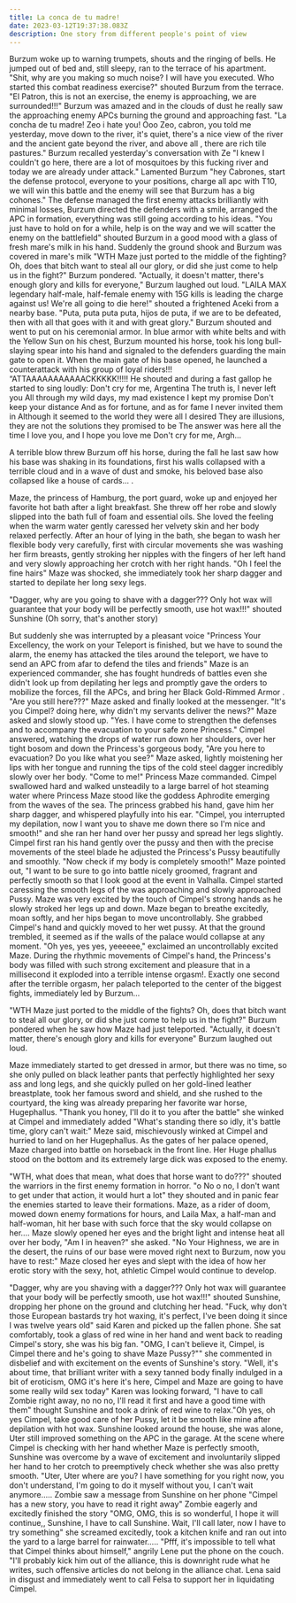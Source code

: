 ```yaml
---
title: La conca de tu madre!
date: 2023-03-12T19:37:38.083Z
description: One story from different people's point of view
---
```

Burzum woke up to warning trumpets, shouts and the ringing of bells. He jumped out of bed and, still sleepy, ran to the terrace of his apartment.
"Shit, why are you making so much noise? I will have you executed. Who started this combat readiness exercise?" shouted Burzum from the terrace.
"El Patron, this is not an exercise, the enemy is approaching, we are surrounded!!!"
Burzum was amazed and in the clouds of dust he really saw the approaching enemy APCs burning the ground and approaching fast. "La concha de tu madre! Zeo i hate you! Ooo Zeo, cabron, you told me yesterday, move down to the river, it's quiet, there's a nice view of the river and the ancient gate beyond the river, and above all , there are rich tile pastures." Burzum recalled yesterday's conversation with Ze
"I knew I couldn't go here, there are a lot of mosquitoes by this fucking river and today we are already under attack." Lamented Burzum "hey Cabrones, start the defense protocol, everyone to your positions, charge all apc with T10, we will win this battle and the enemy will see that Burzum has a big cohones."
The defense managed the first enemy attacks brilliantly with minimal losses, Burzum directed the defenders with a smile, arranged the APC in formation, everything was still going according to his ideas.
"You just have to hold on for a while, help is on the way and we will scatter the enemy on the battlefield" shouted Burzum in a good mood with a glass of fresh mare's milk in his hand.
Suddenly the ground shook and Burzum was covered in mare's milk "WTH Maze just ported to the middle of the fighting? Oh, does that bitch want to steal all our glory, or did she just come to help us in the fight?" Burzum pondered. "Actually, it doesn't matter, there's enough glory and kills for everyone," Burzum laughed out loud.
"LAILA MAX legendary half-male, half-female enemy with 15G kills is leading the charge against us! We're all going to die here!" shouted a frightened Aceki from a nearby base.
"Puta, puta puta puta, hijos de puta, if we are to be defeated, then with all that goes with it and with great glory." Burzum shouted and went to put on his ceremonial armor.
In blue armor with white belts and with the Yellow Sun on his chest, Burzum mounted his horse, took his long bull-slaying spear into his hand and signaled to the defenders guarding the main gate to open it.
When the main gate of his base opened, he launched a counterattack with his group of loyal riders!!!
“ATTAAAAAAAAAAACKKKKK!!!!! He shouted and during a fast gallop he started to sing loudly: 
Don't cry for me, Argentina
The truth is, I never left you
All through my wild days, my mad existence
I kept my promise
Don't keep your distance
And as for fortune, and as for fame
I never invited them in
Although it seemed to the world they were all I desired
They are illusions, they are not the solutions they promised to be
The answer was here all the time
I love you, and I hope you love me
Don't cry for me, Argh...

A terrible blow threw Burzum off his horse, during the fall he last saw how his base was shaking in its foundations, first his walls collapsed with a terrible cloud and in a wave of dust and smoke, his beloved base also collapsed like a house of cards... .

Maze, the princess of Hamburg, the port guard, woke up and enjoyed her favorite hot bath after a light breakfast. She threw off her robe and slowly slipped into the bath full of foam and essential oils. She loved the feeling when the warm water gently caressed her velvety skin and her body relaxed perfectly. After an hour of lying in the bath, she began to wash her flexible body very carefully, first with circular movements she was washing her firm breasts, gently stroking her nipples with the fingers of her left hand and very slowly approaching her crotch with her right hands. "Oh I feel the fine hairs" Maze was shocked, she immediately took her sharp dagger and started to depilate her long sexy legs.

"Dagger, why are you going to shave with a dagger??? Only hot wax will guarantee that your body will be perfectly smooth, use hot wax!!!" shouted Sunshine (Oh sorry, that's another story)

But suddenly she was interrupted by a pleasant voice "Princess Your Excellency, the work on your Teleport is finished, but we have to sound the alarm, the enemy has attacked the tiles around the teleport, we have to send an APC from afar to defend the tiles and friends" Maze is an experienced commander, she has fought hundreds of battles even she didn't look up from depilating her legs and promptly gave the orders to mobilize the forces, fill the APCs, and bring her Black Gold-Rimmed Armor .
"Are you still here???" Maze asked and finally looked at the messenger. "It's you Cimpel? doing here, why didn't my servants deliver the news?" Maze asked and slowly stood up.
"Yes. I have come to strengthen the defenses and to accompany the evacuation to your safe zone Princess." Cimpel answered, watching the drops of water run down her shoulders, over her tight bosom and down the Princess's gorgeous body,
"Are you here to evacuation? Do you like what you see?" Maze asked, lightly moistening her lips with her tongue and running the tips of the cold steel dagger incredibly slowly over her body. "Come to me!" Princess Maze commanded. Cimpel swallowed hard and walked unsteadily to a large barrel of hot steaming water where Princess Maze stood like the goddess Aphrodite emerging from the waves of the sea.
The princess grabbed his hand, gave him her sharp dagger, and whispered playfully into his ear.
"Cimpel, you interrupted my depilation, now I want you to shave me down there so I'm nice and smooth!" and she ran her hand over her pussy and spread her legs slightly.
Cimpel first ran his hand gently over the pussy and then with the precise movements of the steel blade he adjusted the Princess's Pussy beautifully and smoothly.
"Now check if my body is completely smooth!" Maze pointed out, "I want to be sure to go into battle nicely groomed, fragrant and perfectly smooth so that I look good at the event in Valhalla.
Cimpel started caressing the smooth legs of the was approaching and slowly approached Pussy. Maze was very excited by the touch of Cimpel's strong hands as he slowly stroked her legs up and down. Maze began to breathe excitedly, moan softly, and her hips began to move uncontrollably. She grabbed Cimpel's hand and quickly moved to her wet pussy.
At that the ground trembled, it seemed as if the walls of the palace would collapse at any moment.
"Oh yes, yes yes, yeeeeee," exclaimed an uncontrollably excited Maze. During the rhythmic movements of Cimpel's hand, the Princess's body was filled with such strong excitement and pleasure that in a millisecond it exploded into a terrible intense orgasm!. Exactly one second after the terrible orgasm, her palach teleported to the center of the biggest fights, immediately led by Burzum...

"WTH Maze just ported to the middle of the fights? Oh, does that bitch want to steal all our glory, or did she just come to help us in the fight?" Burzum pondered when he saw how Maze had just teleported. "Actually, it doesn't matter, there's enough glory and kills for everyone" Burzum laughed out loud.

Maze immediately started to get dressed in armor, but there was no time, so she only pulled on black leather pants that perfectly highlighted her sexy ass and long legs, and she quickly pulled on her gold-lined leather breastplate, took her famous sword and shield, and she rushed to the courtyard, the king was already preparing her favorite war horse, Hugephallus.
"Thank you honey, I'll do it to you after the battle" she winked at Cimpel and immediately added "What's standing there so idly, it's battle time, glory can't wait:" Meze said, mischievously winked at Cimpel and hurried to land on her Hugephallus. As the gates of her palace opened, Maze charged into battle on horseback in the front line. Her Huge phallus stood on the bottom and its extremely large dick was exposed to the enemy.

"WTH, what does that mean, what does that horse want to do???" shouted the warriors in the first enemy formation in horror. "o No o no, I don't want to get under that action, it would hurt a lot" they shouted and in panic fear the enemies started to leave their formations.
Maze, as a rider of doom, mowed down enemy formations for hours, and Laila Max, a half-man and half-woman, hit her base with such force that the sky would collapse on her....
Maze slowly opened her eyes and the bright light and intense heat all over her body, "Am I in heaven?" she asked.
"No Your Highness, we are in the desert, the ruins of our base were moved right next to Burzum, now you have to rest:" Maze closed her eyes and slept with the idea of how her erotic story with the sexy, hot, athletic Cimpel would continue to develop.

"Dagger, why are you shaving with a dagger??? Only hot wax will guarantee that your body will be perfectly smooth, use hot wax!!!" shouted Sunshine, dropping her phone on the ground and clutching her head.
"Fuck, why don't those European bastards try hot waxing, it's perfect, I've been doing it since I was twelve years old" said Karen and picked up the fallen phone. She sat comfortably, took a glass of red wine in her hand and went back to reading Cimpel's story, she was his big fan.
"OMG, I can't believe it, Cimpel, is Cimpel there and he's going to shave Maze Pussy?"" she commented in disbelief and with excitement on the events of Sunshine's story.
"Well, it's about time, that brilliant writer with a sexy tanned body finally indulged in a bit of eroticism, OMG it's here it's here, Cimpel and Maze are going to have some really wild sex today" Karen was looking forward, "I have to call Zombie right away, no no no, I'll read it first and have a good time with them" thought Sunshine and took a drink of red wine to relax."Oh yes, oh yes Cimpel, take good care of her Pussy, let it be smooth like mine after depilation with hot wax.
Sunshine looked around the house, she was alone, Uter still improved something on the APC in the garage. At the scene where Cimpel is checking with her hand whether Maze is perfectly smooth, Sunshine was overcome by a wave of excitement and involuntarily slipped her hand to her crotch to preemptively check whether she was also pretty smooth. "Uter, Uter where are you? I have something for you right now, you don't understand, I'm going to do it myself without you, I can't wait anymore.....
Zombie saw a message from Sunshine on her phone "Cimpel has a new story, you have to read it right away" Zombie eagerly and excitedly finished the story "OMG, OMG, this is so wonderful, I hope it will continue,, Sunshine, I have to call Sunshine. Wait, I'll call later, now I have to try something" she screamed excitedly, took a kitchen knife and ran out into the yard to a large barrel for rainwater.....
"Pfff, it's impossible to tell what that Cimpel thinks about himself," angrily Lene put the phone on the couch. "I'll probably kick him out of the alliance, this is downright rude what he writes, such offensive articles do not belong in the alliance chat. Lena said in disgust and immediately went to call Felsa to support her in liquidating Cimpel.